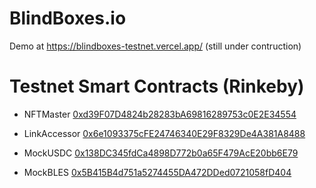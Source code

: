 # BlindBoxes.io

Demo at https://blindboxes-testnet.vercel.app/ (still under contruction)

# Testnet Smart Contracts (Rinkeby)

- NFTMaster [0xd39F07D4824b28283bA69816289753c0E2E34554](https://rinkeby.etherscan.io/address/0xd39F07D4824b28283bA69816289753c0E2E34554)

- LinkAccessor [0x6e1093375cFE24746340E29F8329De4A381A8488](https://rinkeby.etherscan.io/address/0x6e1093375cFE24746340E29F8329De4A381A8488)

- MockUSDC [0x138DC345fdCa4898D772b0a65F479AcE20bb6E79](https://rinkeby.etherscan.io/address/0x138DC345fdCa4898D772b0a65F479AcE20bb6E79)

- MockBLES [0x5B415B4d751a5274455DA472DDed0721058fD404](https://rinkeby.etherscan.io/address/0x5B415B4d751a5274455DA472DDed0721058fD404)
